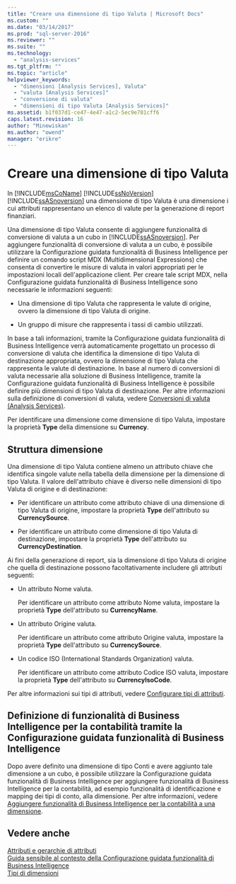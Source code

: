 ```yaml
---
title: "Creare una dimensione di tipo Valuta | Microsoft Docs"
ms.custom: ""
ms.date: "03/14/2017"
ms.prod: "sql-server-2016"
ms.reviewer: ""
ms.suite: ""
ms.technology: 
  - "analysis-services"
ms.tgt_pltfrm: ""
ms.topic: "article"
helpviewer_keywords: 
  - "dimensioni [Analysis Services], Valuta"
  - "valuta [Analysis Services]"
  - "conversione di valuta"
  - "dimensioni di tipo Valuta [Analysis Services]"
ms.assetid: b1f037d1-ce47-4e47-a1c2-5ec9e781cff6
caps.latest.revision: 16
author: "Minewiskan"
ms.author: "owend"
manager: "erikre"
---
```

# Creare una dimensione di tipo Valuta
  In [!INCLUDE[msCoName](../../includes/msconame-md.md)] [!INCLUDE[ssNoVersion](../../includes/ssnoversion-md.md)] [!INCLUDE[ssASnoversion](../../includes/ssasnoversion-md.md)] una dimensione di tipo Valuta è una dimensione i cui attributi rappresentano un elenco di valute per la generazione di report finanziari.  
  
 Una dimensione di tipo Valuta consente di aggiungere funzionalità di conversione di valuta a un cubo in [!INCLUDE[ssASnoversion](../../includes/ssasnoversion-md.md)]. Per aggiungere funzionalità di conversione di valuta a un cubo, è possibile utilizzare la Configurazione guidata funzionalità di Business Intelligence per definire un comando script MDX (Multidimensional Expressions) che consenta di convertire le misure di valuta in valori appropriati per le impostazioni locali dell'applicazione client. Per creare tale script MDX, nella Configurazione guidata funzionalità di Business Intelligence sono necessarie le informazioni seguenti:  
  
-   Una dimensione di tipo Valuta che rappresenta le valute di origine, ovvero la dimensione di tipo Valuta di origine.  
  
-   Un gruppo di misure che rappresenta i tassi di cambio utilizzati.  
  
 In base a tali informazioni, tramite la Configurazione guidata funzionalità di Business Intelligence verrà automaticamente progettato un processo di conversione di valuta che identifica la dimensione di tipo Valuta di destinazione appropriata, ovvero la dimensione di tipo Valuta che rappresenta le valute di destinazione. In base al numero di conversioni di valuta necessarie alla soluzione di Business Intelligence, tramite la Configurazione guidata funzionalità di Business Intelligence è possibile definire più dimensioni di tipo Valuta di destinazione. Per altre informazioni sulla definizione di conversioni di valuta, vedere [Conversioni di valuta &#40;Analysis Services&#41;](../../analysis-services/currency-conversions-analysis-services.md).  
  
 Per identificare una dimensione come dimensione di tipo Valuta, impostare la proprietà **Type** della dimensione su **Currency**.  
  
## Struttura dimensione  
 Una dimensione di tipo Valuta contiene almeno un attributo chiave che identifica singole valute nella tabella della dimensione per la dimensione di tipo Valuta. Il valore dell'attributo chiave è diverso nelle dimensioni di tipo Valuta di origine e di destinazione:  
  
-   Per identificare un attributo come attributo chiave di una dimensione di tipo Valuta di origine, impostare la proprietà **Type** dell'attributo su **CurrencySource**.  
  
-   Per identificare un attributo come dimensione di tipo Valuta di destinazione, impostare la proprietà **Type** dell'attributo su **CurrencyDestination**.  
  
 Ai fini della generazione di report, sia la dimensione di tipo Valuta di origine che quella di destinazione possono facoltativamente includere gli attributi seguenti:  
  
-   Un attributo Nome valuta.  
  
     Per identificare un attributo come attributo Nome valuta, impostare la proprietà **Type** dell'attributo su **CurrencyName**.  
  
-   Un attributo Origine valuta.  
  
     Per identificare un attributo come attributo Origine valuta, impostare la proprietà **Type** dell'attributo su **CurrencySource**.  
  
-   Un codice ISO (International Standards Organization) valuta.  
  
     Per identificare un attributo come attributo Codice ISO valuta, impostare la proprietà **Type** dell'attributo su **CurrencyIsoCode**.  
  
 Per altre informazioni sui tipi di attributi, vedere [Configurare tipi di attributi](../../analysis-services/multidimensional-models/configure-attribute-types.md).  
  
## Definizione di funzionalità di Business Intelligence per la contabilità tramite la Configurazione guidata funzionalità di Business Intelligence  
 Dopo avere definito una dimensione di tipo Conti e avere aggiunto tale dimensione a un cubo, è possibile utilizzare la Configurazione guidata funzionalità di Business Intelligence per aggiungere funzionalità di Business Intelligence per la contabilità, ad esempio funzionalità di identificazione e mapping dei tipi di conto, alla dimensione. Per altre informazioni, vedere [Aggiungere funzionalità di Business Intelligence per la contabilità a una dimensione](../../analysis-services/multidimensional-models/add-account-intelligence-to-a-dimension.md).  
  
## Vedere anche  
 [Attributi e gerarchie di attributi](../../analysis-services/multidimensional-models-olap-logical-dimension-objects/attributes-and-attribute-hierarchies.md)   
 [Guida sensibile al contesto della Configurazione guidata funzionalità di Business Intelligence](../Topic/Business%20Intelligence%20Wizard%20F1%20Help.md)   
 [Tipi di dimensioni](../Topic/Dimension%20Types.md)  
  
  